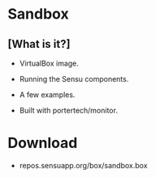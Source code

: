 <!SLIDE transition=scrollUp>
# Sandbox

## [What is it?]

<!SLIDE bullets incremental>
* VirtualBox image.

* Running the Sensu components.

* A few examples.

* Built with portertech/monitor.

<!SLIDE bullets>
# Download

* repos.sensuapp.org/box/sandbox.box

